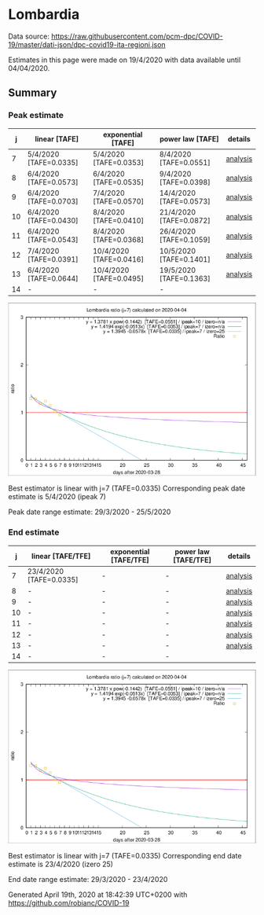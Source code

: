 # Lombardia


Data source: https://raw.githubusercontent.com/pcm-dpc/COVID-19/master/dati-json/dpc-covid19-ita-regioni.json

Estimates in this page were made on 19/4/2020 with data available until 04/04/2020.


## Summary 

### Peak estimate 
|j|linear [TAFE]|exponential [TAFE]|power law [TAFE]|details|
|---|----|-----------|---------|-------|
|7|5/4/2020 [TAFE=0.0335]|5/4/2020 [TAFE=0.0353]|8/4/2020 [TAFE=0.0551]|[analysis](COVID-19_lombardia_j7_2020-04-04.md)|
|8|6/4/2020 [TAFE=0.0573]|6/4/2020 [TAFE=0.0535]|9/4/2020 [TAFE=0.0398]|[analysis](COVID-19_lombardia_j8_2020-04-04.md)|
|9|6/4/2020 [TAFE=0.0703]|7/4/2020 [TAFE=0.0570]|14/4/2020 [TAFE=0.0573]|[analysis](COVID-19_lombardia_j9_2020-04-04.md)|
|10|6/4/2020 [TAFE=0.0430]|8/4/2020 [TAFE=0.0410]|21/4/2020 [TAFE=0.0872]|[analysis](COVID-19_lombardia_j10_2020-04-04.md)|
|11|6/4/2020 [TAFE=0.0543]|8/4/2020 [TAFE=0.0368]|26/4/2020 [TAFE=0.1059]|[analysis](COVID-19_lombardia_j11_2020-04-04.md)|
|12|7/4/2020 [TAFE=0.0391]|10/4/2020 [TAFE=0.0416]|10/5/2020 [TAFE=0.1401]|[analysis](COVID-19_lombardia_j12_2020-04-04.md)|
|13|6/4/2020 [TAFE=0.0644]|10/4/2020 [TAFE=0.0495]|19/5/2020 [TAFE=0.1363]|[analysis](COVID-19_lombardia_j13_2020-04-04.md)|
|14|-|-|-||

![best peak estimate](COVID-19_lombardia_j7_2020-04-04.png)

Best estimator is linear with j=7 (TAFE=0.0335)
Corresponding peak date estimate is 5/4/2020 (ipeak 7)


Peak date range estimate: 29/3/2020 - 25/5/2020

### End estimate 
|j|linear [TAFE/TFE]|exponential [TAFE/TFE]|power law [TAFE/TFE]|details|
|---|----|-----------|---------|-------|
|7|23/4/2020 [TAFE=0.0335]|-|-|[analysis](COVID-19_lombardia_j7_2020-04-04.md)|
|8|-|-|-|[analysis](COVID-19_lombardia_j8_2020-04-04.md)|
|9|-|-|-|[analysis](COVID-19_lombardia_j9_2020-04-04.md)|
|10|-|-|-|[analysis](COVID-19_lombardia_j10_2020-04-04.md)|
|11|-|-|-|[analysis](COVID-19_lombardia_j11_2020-04-04.md)|
|12|-|-|-|[analysis](COVID-19_lombardia_j12_2020-04-04.md)|
|13|-|-|-|[analysis](COVID-19_lombardia_j13_2020-04-04.md)|
|14|-|-|-||

![best zero estimate](COVID-19_lombardia_j7_2020-04-04.png)

Best estimator is linear with j=7 (TAFE=0.0335)
Corresponding end date estimate is 23/4/2020 (izero 25)


End date range estimate: 29/3/2020 - 23/4/2020

Generated April 19th, 2020 at 18:42:39 UTC+0200 with https://github.com/robianc/COVID-19
